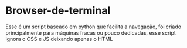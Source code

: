 # Browser-de-terminal
Esse é um script baseado em python que facilita a navegação, foi criado principalmente para máquinas fracas ou pouco dedicadas, esse script ignora o CSS e JS deixando apenas o HTML
